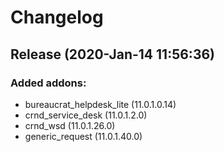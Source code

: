 # Changelog

## Release (2020-Jan-14 11:56:36)

### Added addons:

- bureaucrat_helpdesk_lite (11.0.1.0.14)
- crnd_service_desk (11.0.1.2.0)
- crnd_wsd (11.0.1.26.0)
- generic_request (11.0.1.40.0)

